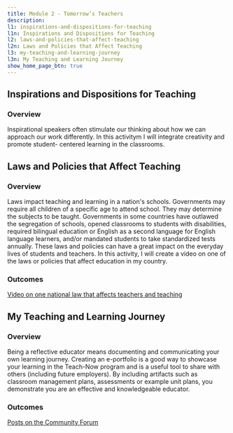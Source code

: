 ```yaml
---
title: Module 2 - Tomorrow’s Teachers
description: 
l1: inspirations-and-dispositions-for-teaching 
l1n: Inspirations and Dispositions for Teaching
l2: laws-and-policies-that-affect-teaching
l2n: Laws and Policies that Affect Teaching
l3: my-teaching-and-learning-journey
l3n: My Teaching and Learning Journey
show_home_page_btn: true
---
```


##  Inspirations and Dispositions for Teaching
### Overview
Inspirational speakers often stimulate our thinking about how we can approach our work differently. In this activitym I will integrate creativity and promote student- centered learning in the classrooms.

##  Laws and Policies that Affect Teaching
### Overview
Laws impact teaching and learning in a nation's schools. Governments may require all children of a specific age to attend school. They may determine the subjects to be taught. Governments in some countries have outlawed the segregation of schools, opened classrooms to students with disabilities, required bilingual education or English as a second language for English language learners, and/or mandated students to take standardized tests annually. These laws and policies can have a great impact on the everyday lives of students and teachers. In this activity, I will create a video on one of the laws or policies that affect education in my country.
### Outcomes
[Video on one national law that affects teachers and teaching](https://edpuzzle.com/media/60f774500fc18a418829f93d)

## My Teaching and Learning Journey
### Overview
Being a reflective educator means documenting and communicating your own learning journey. Creating an e-portfolio is a good way to showcase your learning in the Teach-Now program and is a useful tool to share with others (including future employers). By including artifacts such as classroom management plans, assessments or example unit plans, you demonstrate you are an effective and knowledgeable educator. 
### Outcomes
[Posts on the Community Forum](https://forum.teachnowprogram.com/forum/main-forum/13150-teaching-chinese-in-foreign-countries)
